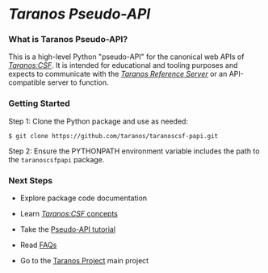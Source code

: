 # *Taranos Pseudo-API*

### What is Taranos Pseudo-API?
This is a high-level Python "pseudo-API" for the canonical web APIs of [_Taranos:CSF_](https://github.com/taranos/taranoscsf).  It is intended for educational and tooling purposes and expects to communicate with the [*Taranos Reference Server*](https://github.com/taranos/taranoscsf-refserver) or an API-compatible server to function.

### Getting Started

Step 1:  Clone the Python package and use as needed:

```
$ git clone https://github.com/taranos/taranoscsf-papi.git
```
Step 2:  Ensure the PYTHONPATH environment variable includes the path to the `taranoscsfpapi` package.

### Next Steps

- Explore package code documentation

- Learn [_Taranos:CSF_ concepts](https://github.com/taranos/taranoscsf/wiki/Domain-Model-Concepts)

- Take the [Pseudo-API tutorial](https://github.com/taranos/taranoscsf/wiki/PAPI-Tutorial)

- Read [FAQs](https://github.com/taranos/taranoscsf/wiki/FAQ)

- Go to the [Taranos Project](https://github.com/taranos/taranoscsf) main project

